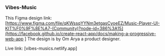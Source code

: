### Vibes-Music
This Figma design link: [https://www.figma.com/file/qKWssqYYNm3etgasCyoeEZ/Music-Player-UI-KIT%F0%9F%8E%A7-(Community)?node-id=386%3A15](https://facebook.github.io/create-react-app/docs/making-a-progressive-web-app
]
The design is by Om Arya a product designer.

Live link: [vibes-musics.netlify.app]
